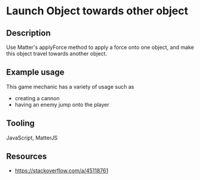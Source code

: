 # Launch Object towards other object 
## Description 
Use Matter's applyForce method to apply a force onto one object, and make this object travel towards another object. 

## Example usage 
This game mechanic has a variety of usage such as 
* creating a cannon 
* having an enemy jump onto the player 

## Tooling 
JavaScript, MatterJS 

## Resources 
* https://stackoverflow.com/a/45118761 
